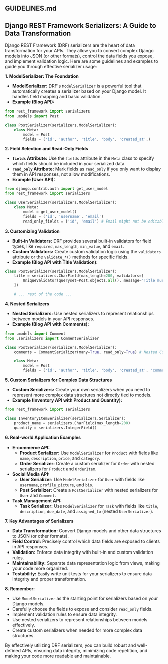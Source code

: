 ## GUIDELINES.md

## Django REST Framework Serializers: A Guide to Data Transformation

Django REST Framework (DRF) serializers are the heart of data transformation for your APIs. They allow you to convert complex Django models into JSON (or other formats), control the data fields you expose, and implement validation logic. Here are some guidelines and examples to guide you through effective serializer usage:

**1. ModelSerializer: The Foundation**

* **ModelSerializer:** DRF's `ModelSerializer` is a powerful tool that automatically creates a serializer based on your Django model. It handles field mapping and basic validation. 
* **Example (Blog API):**

```python
from rest_framework import serializers
from .models import Post

class PostSerializer(serializers.ModelSerializer):
    class Meta:
        model = Post
        fields = ('id', 'author', 'title', 'body', 'created_at',)
```

**2.  Field Selection and Read-Only Fields**

* **`fields` Attribute:** Use the `fields` attribute in the `Meta` class to specify which fields should be included in your serialized data. 
* **`read_only` Attribute:** Mark fields as `read_only` if you only want to display them in API responses, not allow modifications.
* **Example (User API):**

```python
from django.contrib.auth import get_user_model
from rest_framework import serializers

class UserSerializer(serializers.ModelSerializer):
    class Meta:
        model = get_user_model()
        fields = ('id', 'username', 'email')
        read_only_fields = ('id', 'email') # Email might not be editable
```

**3.  Customizing Validation**

* **Built-in Validators:** DRF provides several built-in validators for field types, like `required`, `max_length`, `min_value`, and `email`.
* **Custom Validators:** Create custom validation logic using the `validators` attribute or the `validate_*()` methods for specific fields.
* **Example (Blog API with Title Validation):**

```python
class PostSerializer(serializers.ModelSerializer):
    title = serializers.CharField(max_length=200, validators=[
        UniqueValidator(queryset=Post.objects.all(), message="Title must be unique.")
    ])

    # ... rest of the code ...
```

**4.  Nested Serializers**

* **Nested Serializers:**  Use nested serializers to represent relationships between models in your API responses. 
* **Example (Blog API with Comments):**

```python
from .models import Comment
from .serializers import CommentSerializer

class PostSerializer(serializers.ModelSerializer):
    comments = CommentSerializer(many=True, read_only=True) # Nested Comments

    class Meta:
        model = Post
        fields = ('id', 'author', 'title', 'body', 'created_at', 'comments')
```

**5.  Custom Serializers for Complex Data Structures**

* **Custom Serializers:**  Create your own serializers when you need to represent more complex data structures not directly tied to models.
* **Example (Inventory API with Product and Quantity):**

```python
from rest_framework import serializers

class InventoryItemSerializer(serializers.Serializer):
    product_name = serializers.CharField(max_length=200)
    quantity = serializers.IntegerField()
```

**6.  Real-world Application Examples**

* **E-commerce API:**
    * **Product Serializer:**  Use `ModelSerializer` for `Product` with fields like `name`, `description`, `price`, and `category`.
    * **Order Serializer:** Create a custom serializer for `Order` with nested serializers for `Product` and `OrderItem`.
* **Social Media API:**
    * **User Serializer:** Use `ModelSerializer` for `User` with fields like `username`, `profile_picture`, and `bio`.
    * **Post Serializer:** Create a `PostSerializer` with nested serializers for `User` and `Comment`.
* **Task Management API:**
    * **Task Serializer:** Use `ModelSerializer` for `Task` with fields like `title`, `description`, `due_date`, and `assigned_to` (nested `UserSerializer`).

**7.  Key Advantages of Serializers**

* **Data Transformation:**  Convert Django models and other data structures to JSON (or other formats).
* **Field Control:**  Precisely control which data fields are exposed to clients in API responses.
* **Validation:**  Enforce data integrity with built-in and custom validation rules.
* **Maintainability:**  Separate data representation logic from views, making your code more organized.
* **Testability:**  Easily write unit tests for your serializers to ensure data integrity and proper transformation.

**8.  Remember:**

* Use `ModelSerializer` as the starting point for serializers based on your Django models.
* Carefully choose the fields to expose and consider `read_only` fields.
* Implement validation rules to ensure data integrity.
* Use nested serializers to represent relationships between models effectively.
* Create custom serializers when needed for more complex data structures.

By effectively utilizing DRF serializers, you can build robust and well-defined APIs, ensuring data integrity, minimizing code repetition, and making your code more readable and maintainable. 
